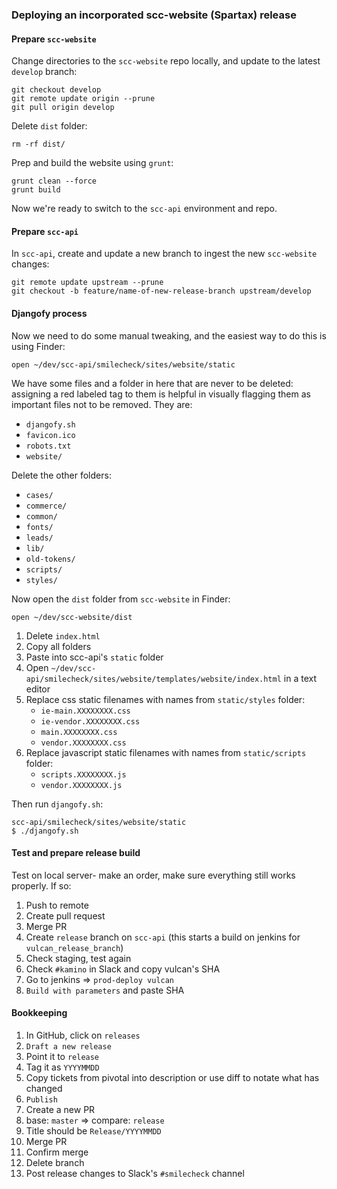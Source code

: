 ### Deploying an incorporated scc-website (Spartax) release

#### Prepare `scc-website`

Change directories to the `scc-website` repo locally, and update to the latest `develop` branch:

```
git checkout develop
git remote update origin --prune
git pull origin develop
```

Delete `dist` folder:

```
rm -rf dist/
```

Prep and build the website using `grunt`:

```
grunt clean --force
grunt build
```

Now we're ready to switch to the `scc-api` environment and repo.


#### Prepare `scc-api`


In `scc-api`, create and update a new branch to ingest the new `scc-website` changes:

```
git remote update upstream --prune
git checkout -b feature/name-of-new-release-branch upstream/develop
```

#### Djangofy process

Now we need to do some manual tweaking, and the easiest way to do this is using Finder:

```
open ~/dev/scc-api/smilecheck/sites/website/static
```

We have some files and a folder in here that are never to be deleted: assigning a red labeled tag to them is helpful in visually flagging them as important files not to be removed. They are:

* `djangofy.sh`
* `favicon.ico`
* `robots.txt`
* `website/`

Delete the other folders:

* `cases/`
* `commerce/`
* `common/`
* `fonts/`
* `leads/`
* `lib/`
* `old-tokens/`
* `scripts/`
* `styles/`

Now open the `dist` folder from `scc-website` in Finder:

```
open ~/dev/scc-website/dist
```

1. Delete `index.html`  
2. Copy all folders
3. Paste into scc-api's `static` folder
4. Open `~/dev/scc-api/smilecheck/sites/website/templates/website/index.html` in a text editor
5. Replace css static filenames with names from `static/styles` folder:
   * `ie-main.XXXXXXXX.css`
   * `ie-vendor.XXXXXXXX.css`
   * `main.XXXXXXXX.css`
   * `vendor.XXXXXXXX.css`
6. Replace javascript static filenames with names from `static/scripts` folder:
   * `scripts.XXXXXXXX.js`
   * `vendor.XXXXXXXX.js`

Then run `djangofy.sh`:

```
scc-api/smilecheck/sites/website/static
$ ./djangofy.sh
```

#### Test and prepare release build

Test on local server- make an order, make sure everything still works properly. If so:

1. Push to remote
2. Create pull request
3. Merge PR
4. Create `release` branch on `scc-api` (this starts a build on jenkins for `vulcan_release_branch`)
5. Check staging, test again
6. Check `#kamino` in Slack and copy vulcan's SHA
7. Go to jenkins => `prod-deploy vulcan`
8. `Build with parameters` and paste SHA


#### Bookkeeping

1. In GitHub, click on `releases`
2. `Draft a new release`
3. Point it to `release`
4. Tag it as `YYYYMMDD`
5. Copy tickets from pivotal into description or use diff to notate what has changed
6. `Publish`
7. Create a new PR
8. base: `master` => compare: `release`
9. Title should be `Release/YYYYMMDD`
10. Merge PR
11. Confirm merge
12. Delete branch
13. Post release changes to Slack's `#smilecheck` channel
